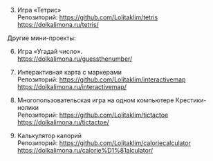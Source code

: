 3. Игра «Тетрис»  
Репозиторий: https://github.com/Lolitaklim/tetris  
https://dolkalimona.ru/tetris/  

Другие мини-проекты:  

6. Игра «Угадай число».   
https://dolkalimona.ru/guessthenumber/  

7. Интерактивная карта с маркерами  
Репозиторий: https://github.com/Lolitaklim/interactivemap  
https://dolkalimona.ru/interactivemap/  

10. Многопользовательская игра на одном компьютере Крестики-нолики  
Репозиторий: https://github.com/Lolitaklim/tictactoe  
https://dolkalimona.ru/tictactoe/  

9. Калькулятор калорий  
Репозиторий: https://github.com/Lolitaklim/caloriecalculator  
https://dolkalimona.ru/calorie%D1%81alculator/  

